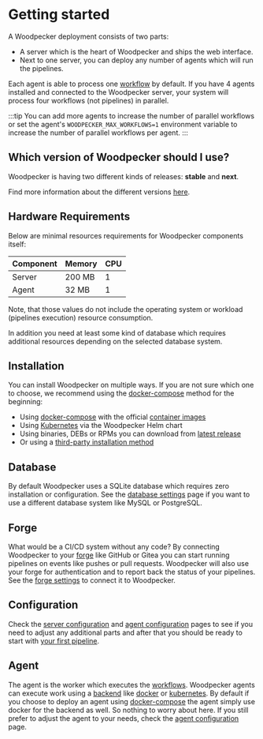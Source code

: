# Getting started

A Woodpecker deployment consists of two parts:

- A server which is the heart of Woodpecker and ships the web interface.
- Next to one server, you can deploy any number of agents which will run the pipelines.

Each agent is able to process one [workflow](../20-usage/15-terminology/index.md) by default. If you have 4 agents installed and connected to the Woodpecker server, your system will process four workflows (not pipelines) in parallel.

:::tip
You can add more agents to increase the number of parallel workflows or set the agent's `WOODPECKER_MAX_WORKFLOWS=1` environment variable to increase the number of parallel workflows per agent.
:::

## Which version of Woodpecker should I use?

Woodpecker is having two different kinds of releases: **stable** and **next**.

Find more information about the different versions [here](/versions).

## Hardware Requirements

Below are minimal resources requirements for Woodpecker components itself:

| Component | Memory | CPU |
| --------- | ------ | --- |
| Server    | 200 MB | 1   |
| Agent     | 32 MB  | 1   |

Note, that those values do not include the operating system or workload (pipelines execution) resource consumption.

In addition you need at least some kind of database which requires additional resources depending on the selected database system.

## Installation

You can install Woodpecker on multiple ways. If you are not sure which one to choose, we recommend using the [docker-compose](./05-deployment-methods/10-docker-compose.md) method for the beginning:

- Using [docker-compose](./05-deployment-methods/10-docker-compose.md) with the official [container images](./05-deployment-methods/10-docker-compose.md#docker-images)
- Using [Kubernetes](./05-deployment-methods/20-kubernetes.md) via the Woodpecker Helm chart
- Using binaries, DEBs or RPMs you can download from [latest release](https://github.com/woodpecker-ci/woodpecker/releases/latest)
- Or using a [third-party installation method](./05-deployment-methods/30-third-party.md)

## Database

By default Woodpecker uses a SQLite database which requires zero installation or configuration. See the [database settings](./10-database.md) page if you want to use a different database system like MySQL or PostgreSQL.

## Forge

What would be a CI/CD system without any code? By connecting Woodpecker to your [forge](../20-usage/15-terminology/index.md) like GitHub or Gitea you can start running pipelines on events like pushes or pull requests. Woodpecker will also use your forge for authentication and to report back the status of your pipelines. See the [forge settings](./11-forges/11-overview.md) to connect it to Woodpecker.

## Configuration

Check the [server configuration](./10-server-config.md) and [agent configuration](./15-agent-config.md) pages to see if you need to adjust any additional parts and after that you should be ready to start with [your first pipeline](../20-usage/10-intro.md).

## Agent

The agent is the worker which executes the [workflows](../20-usage/15-terminology/index.md).
Woodpecker agents can execute work using a [backend](../20-usage/15-terminology/index.md) like [docker](./22-backends/10-docker.md) or [kubernetes](./22-backends/40-kubernetes.md).
By default if you choose to deploy an agent using [docker-compose](./05-deployment-methods/10-docker-compose.md) the agent simply use docker for the backend as well.
So nothing to worry about here. If you still prefer to adjust the agent to your needs, check the [agent configuration](./15-agent-config.md) page.
